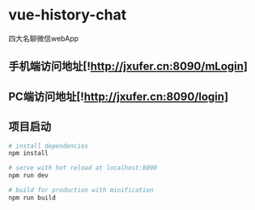 # vue-history-chat
四大名聊微信webApp

## 手机端访问地址[!http://jxufer.cn:8090/mLogin]

## PC端访问地址[!http://jxufer.cn:8090/login]

## 项目启动
``` bash
# install dependencies
npm install

# serve with hot reload at localhost:8090
npm run dev

# build for production with minification
npm run build

```
